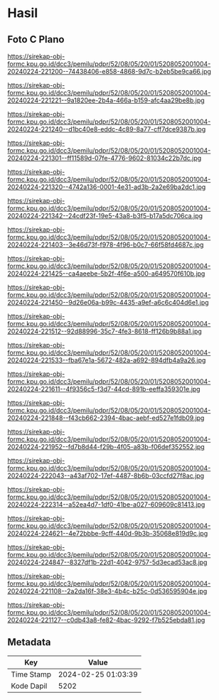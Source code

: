 # Hasil

## Foto C Plano

https://sirekap-obj-formc.kpu.go.id/dcc3/pemilu/pdpr/52/08/05/20/01/5208052001004-20240224-221200--74438406-e858-4868-9d7c-b2eb5be9ca66.jpg

https://sirekap-obj-formc.kpu.go.id/dcc3/pemilu/pdpr/52/08/05/20/01/5208052001004-20240224-221221--9a1820ee-2b4a-466a-b159-afc4aa29be8b.jpg

https://sirekap-obj-formc.kpu.go.id/dcc3/pemilu/pdpr/52/08/05/20/01/5208052001004-20240224-221240--d1bc40e8-eddc-4c89-8a77-cff7dce9387b.jpg

https://sirekap-obj-formc.kpu.go.id/dcc3/pemilu/pdpr/52/08/05/20/01/5208052001004-20240224-221301--ff11589d-07fe-4776-9602-81034c22b7dc.jpg

https://sirekap-obj-formc.kpu.go.id/dcc3/pemilu/pdpr/52/08/05/20/01/5208052001004-20240224-221320--4742a136-0001-4e31-ad3b-2a2e69ba2dc1.jpg

https://sirekap-obj-formc.kpu.go.id/dcc3/pemilu/pdpr/52/08/05/20/01/5208052001004-20240224-221342--24cdf23f-19e5-43a8-b3f5-b17a5dc706ca.jpg

https://sirekap-obj-formc.kpu.go.id/dcc3/pemilu/pdpr/52/08/05/20/01/5208052001004-20240224-221403--3e46d73f-f978-4f96-b0c7-66f58fd4687c.jpg

https://sirekap-obj-formc.kpu.go.id/dcc3/pemilu/pdpr/52/08/05/20/01/5208052001004-20240224-221425--ca4aeebe-5b2f-4f6e-a500-a649570f610b.jpg

https://sirekap-obj-formc.kpu.go.id/dcc3/pemilu/pdpr/52/08/05/20/01/5208052001004-20240224-221450--9d26e06a-b99c-4435-a9ef-a6c6c404d6e1.jpg

https://sirekap-obj-formc.kpu.go.id/dcc3/pemilu/pdpr/52/08/05/20/01/5208052001004-20240224-221512--92d88996-35c7-4fe3-8618-ff126b9b88a1.jpg

https://sirekap-obj-formc.kpu.go.id/dcc3/pemilu/pdpr/52/08/05/20/01/5208052001004-20240224-221533--fba67e1a-5672-482a-a692-894dfb4a9a26.jpg

https://sirekap-obj-formc.kpu.go.id/dcc3/pemilu/pdpr/52/08/05/20/01/5208052001004-20240224-221611--4f9356c5-f3d7-44cd-891b-eeffa359301e.jpg

https://sirekap-obj-formc.kpu.go.id/dcc3/pemilu/pdpr/52/08/05/20/01/5208052001004-20240224-221848--f43cb662-2394-4bac-aebf-ed527e1fdb09.jpg

https://sirekap-obj-formc.kpu.go.id/dcc3/pemilu/pdpr/52/08/05/20/01/5208052001004-20240224-221952--fd7b8d44-f29b-4f05-a83b-f06def352552.jpg

https://sirekap-obj-formc.kpu.go.id/dcc3/pemilu/pdpr/52/08/05/20/01/5208052001004-20240224-222043--a43af702-17ef-4487-8b6b-03ccfd27f8ac.jpg

https://sirekap-obj-formc.kpu.go.id/dcc3/pemilu/pdpr/52/08/05/20/01/5208052001004-20240224-222314--a52ea4d7-1df0-41be-a027-609609c81413.jpg

https://sirekap-obj-formc.kpu.go.id/dcc3/pemilu/pdpr/52/08/05/20/01/5208052001004-20240224-224621--4e72bbbe-9cff-440d-9b3b-35068e819d9c.jpg

https://sirekap-obj-formc.kpu.go.id/dcc3/pemilu/pdpr/52/08/05/20/01/5208052001004-20240224-224847--8327df1b-22d1-4042-9757-5d3ecad53ac8.jpg

https://sirekap-obj-formc.kpu.go.id/dcc3/pemilu/pdpr/52/08/05/20/01/5208052001004-20240224-221108--2a2da16f-38e3-4b4c-b25c-0d536595904e.jpg

https://sirekap-obj-formc.kpu.go.id/dcc3/pemilu/pdpr/52/08/05/20/01/5208052001004-20240224-221127--c0db43a8-fe82-4bac-9292-f7b525ebda81.jpg


## Metadata

| Key        | Value               |
| ---------- | ------------------- |
| Time Stamp | 2024-02-25 01:03:39 |
| Kode Dapil | 5202                |



